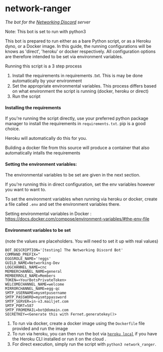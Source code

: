 # network-ranger
*The bot for the [Networking Discord](https://networking-discord.github.io) server*

Note: This bot is set to run with python3

This bot is prepared to run either as a bare Python script, or as a Heroku dyno, or a Docker image. In this guide, the running configurations will be knows as 'direct', 'heroku' or docker respectively.
All configuration options are therefore intended to be set via environment variables.

Running this script is a 3 step process
1. Install the requirements in requirements .txt. This is may be done automatically by your environment
2. Set the appropriate environmental variables. This process differs based on what environment the script is running (docker, heroku
or direct)
3. Run the script

#### Installing the requirements

If you're running the script directly, use your preferred python package manager to install the requirements in `requirements.txt`. pip is a good choice. 

Heroku will automatically do this for you.
 
 Building a docker file from this source will produce a container that also automatically intalls the requirements

#### Setting the environment variables:
The environmental variables to be set are given in the next section.

If you're running this in direct configuration, set the env variables  however you want to want to.

To set the environment variables when running via heroku or docker, create a file called `.env` and set the environment variables there.

Setting environmental variables in Docker : https://docs.docker.com/compose/environment-variables/#the-env-file




#### Environment variables to be set
(note the values are placeholders. You will need to set it up with real values)
```
BOT_DESCRIPTION='[testing] The Networking Discord Bot'
COMMAND_PREFIX=^
EGGSROLE_NAME='!eggs'
GUILD_NAME=Networking-Dev
LOGCHANNEL_NAME=cnc
MEMBERCHANNEL_NAME=general
MEMBERROLE_NAME=Members
TOKEN=<YourBotsPrivateToken>
WELCOMECHANNEL_NAME=welcome
MIRRORCHANNEL_NAME=egg-qc
SMTP_USERNAME=mysmtpusername
SMTP_PASSWORD=mysmtppassword
SMTP_SERVER=in-v3.mailjet.com
SMTP_PORT=587
SMTP_FROMEMAIL=bot@domain.com
SECRETKEY=<Generate this with Fernet.generatekey()>
```


1. To run via docker,  create a docker image using the `Dockerfile` file provided and run the image
2. To run via heroku,  you can then run the bot via [`heroku local`](https://devcenter.heroku.com/articles/heroku-local) if you have the Heroku CLI installed or run it on the cloud .
3. For direct execution, simply run the script with `python3 network_ranger`.
